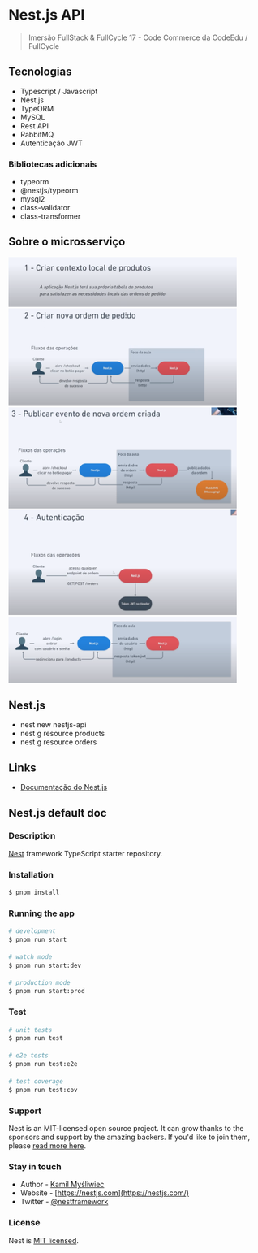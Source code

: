 # Nest.js API

> Imersão FullStack & FullCycle 17 - Code Commerce da CodeEdu / FullCycle

## Tecnologias

- Typescript / Javascript
- Nest.js
- TypeORM
- MySQL
- Rest API
- RabbitMQ
- Autenticação JWT

### Bibliotecas adicionais

- typeorm
- @nestjs/typeorm
- mysql2
- class-validator
- class-transformer

## Sobre o microsserviço

<img src="../files/fsfc17-09.png" alt="Sobre o microsserviço 1" width="450" />

<img src="../files/fsfc17-10.png" alt="Sobre o microsserviço 2" width="450" />

<img src="../files/fsfc17-11.png" alt="Sobre o microsserviço 3" width="450" />

<img src="../files/fsfc17-12.png" alt="Sobre o microsserviço 4" width="450" />

<img src="../files/fsfc17-13.png" alt="Sobre o microsserviço 5" width="450" />

## Nest.js

- nest new nestjs-api
- nest g resource products
- nest g resource orders

## Links

- [Documentação do Nest.js](https://docs.nestjs.com/)

## Nest.js default doc

### Description

[Nest](https://github.com/nestjs/nest) framework TypeScript starter repository.

### Installation

```bash
$ pnpm install
```

### Running the app

```bash
# development
$ pnpm run start

# watch mode
$ pnpm run start:dev

# production mode
$ pnpm run start:prod
```

### Test

```bash
# unit tests
$ pnpm run test

# e2e tests
$ pnpm run test:e2e

# test coverage
$ pnpm run test:cov
```

### Support

Nest is an MIT-licensed open source project. It can grow thanks to the sponsors and support by the amazing backers. If you'd like to join them, please [read more here](https://docs.nestjs.com/support).

### Stay in touch

- Author - [Kamil Myśliwiec](https://kamilmysliwiec.com)
- Website - [https://nestjs.com](https://nestjs.com/)
- Twitter - [@nestframework](https://twitter.com/nestframework)

### License

Nest is [MIT licensed](LICENSE).
